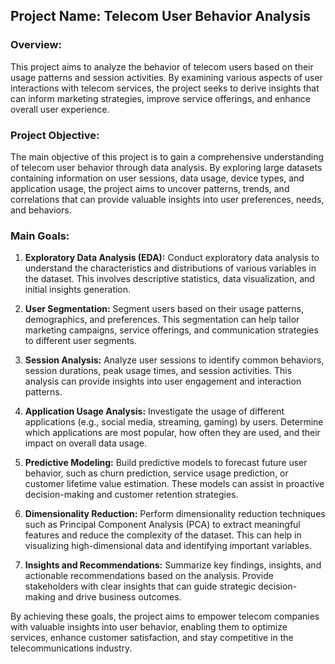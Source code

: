 

## **Project Name: Telecom User Behavior Analysis**

### **Overview:**
This project aims to analyze the behavior of telecom users based on their usage patterns and session activities. By examining various aspects of user interactions with telecom services, the project seeks to derive insights that can inform marketing strategies, improve service offerings, and enhance overall user experience.

### **Project Objective:**
The main objective of this project is to gain a comprehensive understanding of telecom user behavior through data analysis. By exploring large datasets containing information on user sessions, data usage, device types, and application usage, the project aims to uncover patterns, trends, and correlations that can provide valuable insights into user preferences, needs, and behaviors.

### **Main Goals:**
1. **Exploratory Data Analysis (EDA):** Conduct exploratory data analysis to understand the characteristics and distributions of various variables in the dataset. This involves descriptive statistics, data visualization, and initial insights generation.

2. **User Segmentation:** Segment users based on their usage patterns, demographics, and preferences. This segmentation can help tailor marketing campaigns, service offerings, and communication strategies to different user segments.

3. **Session Analysis:** Analyze user sessions to identify common behaviors, session durations, peak usage times, and session activities. This analysis can provide insights into user engagement and interaction patterns.

4. **Application Usage Analysis:** Investigate the usage of different applications (e.g., social media, streaming, gaming) by users. Determine which applications are most popular, how often they are used, and their impact on overall data usage.

5. **Predictive Modeling:** Build predictive models to forecast future user behavior, such as churn prediction, service usage prediction, or customer lifetime value estimation. These models can assist in proactive decision-making and customer retention strategies.

6. **Dimensionality Reduction:** Perform dimensionality reduction techniques such as Principal Component Analysis (PCA) to extract meaningful features and reduce the complexity of the dataset. This can help in visualizing high-dimensional data and identifying important variables.

7. **Insights and Recommendations:** Summarize key findings, insights, and actionable recommendations based on the analysis. Provide stakeholders with clear insights that can guide strategic decision-making and drive business outcomes.

By achieving these goals, the project aims to empower telecom companies with valuable insights into user behavior, enabling them to optimize services, enhance customer satisfaction, and stay competitive in the telecommunications industry.
